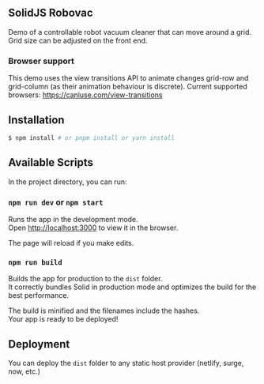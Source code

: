 ## SolidJS Robovac

Demo of a controllable robot vacuum cleaner that can move around a grid.
Grid size can be adjusted on the front end.

### Browser support

This demo uses the view transitions API to animate changes grid-row and grid-column (as their animation behaviour is discrete). Current supported browsers: https://caniuse.com/view-transitions

## Installation

```bash
$ npm install # or pnpm install or yarn install
```

## Available Scripts

In the project directory, you can run:

### `npm run dev` or `npm start`

Runs the app in the development mode.<br>
Open [http://localhost:3000](http://localhost:3000) to view it in the browser.

The page will reload if you make edits.<br>

### `npm run build`

Builds the app for production to the `dist` folder.<br>
It correctly bundles Solid in production mode and optimizes the build for the best performance.

The build is minified and the filenames include the hashes.<br>
Your app is ready to be deployed!

## Deployment

You can deploy the `dist` folder to any static host provider (netlify, surge, now, etc.)
